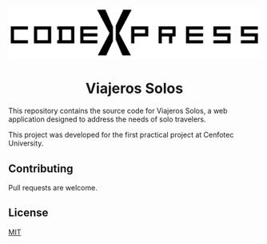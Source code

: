 <p align="center">
  <img src="https://raw.githubusercontent.com/cenfotec-codexpress/branding/main/logo.png">
</p>
<h1 align="center">Viajeros Solos</h1>

This repository contains the source code for Viajeros Solos, a web application designed to address the needs of solo travelers.

This project was developed for the first practical project at Cenfotec University.

## Contributing

Pull requests are welcome.

## License

[MIT](https://opensource.org/licenses/MIT)
